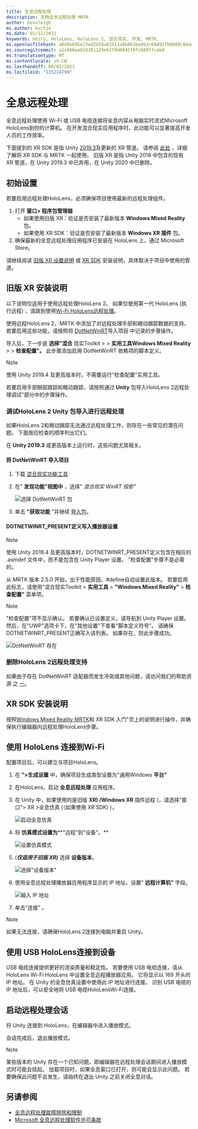```yaml
---
title: 全息远程处理
description: 文档全息远程处理 MRTK
author: keveleigh
ms.author: kurtie
ms.date: 01/12/2021
keywords: Unity, HoloLens, HoloLens 2, 混合现实, 开发, MRTK,
ms.openlocfilehash: a0d8e695e23ed2b58a62511e8b061bede2c68d92fb0089c8dada1d336c2a09e5
ms.sourcegitcommit: a1c086aa83d381129e62f9d8942f0fc889ffcab0
ms.translationtype: MT
ms.contentlocale: zh-CN
ms.lasthandoff: 08/05/2021
ms.locfileid: "115224799"
---
```

# <a name="holographic-remoting"></a>全息远程处理

全息远程处理使用 Wi-Fi 或 USB 电缆连接将全息内容从电脑实时流式Microsoft HoloLens到你的计算机。 在开发混合现实应用程序时，此功能可以显著提高开发人员的工作效率。

下面提到的 XR SDK 是指 Unity [2019.3](https://blogs.unity3d.com/2020/01/24/unity-xr-platform-updates/)及更新的 XR 管道。 请参阅 [此处](../../configuration/getting-started-with-mrtk-and-xrsdk.md) ，详细了解将 XR SDK 与 MRTK 一起使用。 旧版 XR 是指 Unity 2018 中包含的现有 XR 管道，在 Unity 2019.3 中已弃用，在 Unity 2020 中已删除。

## <a name="initial-setup"></a>初始设置

若要启用远程处理HoloLens，必须确保项目使用最新的远程处理组件。

1. 打开 **窗口> 程序包管理器**
    - 如果使用旧版 XR：验证是否安装了最新版本 **Windows Mixed Reality** 包。
    - 如果使用 XR SDK：验证是否安装了最新版本 **Windows XR 插件** 包。
1. 确保最新的全息远程处理应用程序已安装在 HoloLens 上，通过 Microsoft Store。

请继续阅读 [旧版 XR 设置说明](#legacy-xr-setup-instructions) 或 [XR SDK](#xr-sdk-setup-instructions) 安装说明，具体取决于项目中使用的管道。

## <a name="legacy-xr-setup-instructions"></a>旧版 XR 安装说明

以下说明仅适用于使用远程处理HoloLens 2。 如果仅使用第一代 HoloLens (执行远程) ，请跳到使用[Wi-Fi HoloLens远程处理](#connecting-to-the-hololens-with-wi-fi)。

使用远程HoloLens 2，MRTK 中添加了对远程处理手部和眼动跟踪数据的支持。 若要启用这些功能，请按照将 [DotNetWinRT](#import-dotnetwinrt-into-the-project)导入项目 中记录的步骤操作。

导入后，下一步是 **选择"混合** 现实Toolkit  >    >  **实用工具Windows Mixed Reality**  >    >  **检查配置"。** 此步骤添加启用 DotNetWinRT 依赖项的脚本定义。

> [!NOTE]
> 使用 Unity 2019.4 及更高版本时，不需要运行"检查配置"实用工具。

若要启用手部眼部跟踪和眼动跟踪，请按照通过 **Unity** 包导入HoloLens 2远程处理调试"部分中的步骤操作。

### <a name="debugging-hololens-2-remoting-via-unity-package-import"></a>调试HoloLens 2 Unity 包导入进行远程处理

如果HoloLens 2和眼动跟踪无法通过远程处理工作，则存在一些常见的潜在问题。 下面按应检查的顺序列出它们。

在 **Unity 2019.3** 或更高版本上运行时，这些问题尤其相关。

#### <a name="import-dotnetwinrt-into-the-project"></a>将 DotNetWinRT 导入项目

1. 下载 [混合现实功能工具](https://aka.ms/MRFeatureTool)

1. 在" **发现功能"视图中** ，选择" *混合现实 WinRT 投影"*

    ![选择 DotNetWinRT 包](../images/tools/remoting/SelectDotNetWinRT.png)

1. 单击 **"获取功能** "并继续 [导入包](/windows/mixed-reality/develop/unity/welcome-to-mr-feature-tool#3-importing-feature-packages)。

#### <a name="dotnetwinrt_present-define-written-into-player-settings"></a>DOTNETWINRT_PRESENT定义写入播放器设置

> [!NOTE]
> 使用 Unity 2019.4 及更高版本时，DOTNETWINRT_PRESENT定义包含在相应的 .asmdef 文件中，而不是包含在 Unity Player 设置。 "检查配置"步骤不是必需的。

从 MRTK 版本 2.5.0 开始，出于性能原因，#define自动设置此版本。 若要启用此标志，请使用"混合现实Toolkit  >  **实用工具**  >  **"Windows Mixed Reality"**  >  **检查配置"** 菜单项。

> [!Note]
> "检查配置"项不显示确认。 若要确认已设置定义，请导航到 Unity Player 设置。 然后，在"UWP"选项卡下，在"其他设置"下查看"脚本定义符号"。 请确保DOTNETWINRT_PRESENT正确写入该列表。 如果存在，则此步骤成功。

![DotNetWinRT 存在](../images/tools/remoting/DotNetWinRTPresent.png)

### <a name="removing-hololens-2-specific-remoting-support"></a>删除HoloLens 2远程处理支持

如果由于存在 DotNetWinRT 适配器而发生冲突或其他问题，请访问我们的帮助资源 之 [一](../../index.md#getting-help)。

## <a name="xr-sdk-setup-instructions"></a>XR SDK 安装说明

按照[Windows Mixed Reality MRTK](../../configuration/getting-started-with-mrtk-and-xrsdk.md#windows-mixed-reality)和 XR SDK 入门"页上的说明进行操作，并确保执行编辑器内远程处理HoloLens步骤。

## <a name="connecting-to-the-hololens-with-wi-fi"></a>使用 HoloLens 连接到Wi-Fi

配置项目后，可以建立与项目HoloLens。

1. 在 **">生成设置** 中，确保项目生成类型设置为"通用Windows **平台"**
1. 在HoloLens，启动 **全息远程处理** 应用程序。
1. 在 Unity 中，如果使用的是旧版 **XR) /Windows XR** 插件远程 (，请选择"窗口"> XR >全息仿真 (（如果使用 XR SDK) ）。

    ![启动全息仿真](../images/tools/remoting/StartHolographicEmulation.png)

1. 将 **仿真模式设置为****"远程"到"设备"。**

    ![设置仿真模式](../images/tools/remoting/SelectEmulationMode.png)

1.  (**_仅适用于旧版 XR)_** 选择 **设备版本**。

    ![选择"设备版本"](../images/tools/remoting/SelectDeviceVersion.png)

1. 使用全息远程处理播放器应用程序显示的 IP 地址，设置" **远程计算机"** 字段。

    ![输入 IP 地址](../images/tools/remoting/EnterIPAddress.png)

1. 单击“连接”  。

> [!NOTE]
> 如果无法连接，请确保HoloLens 2连接到电脑并重启 Unity。

## <a name="connecting-to-the-hololens-with-usb-cable"></a>使用 USB HoloLens连接到设备

USB 电缆连接提供更好的渲染质量和稳定性。 若要使用 USB 电缆连接，请从 HoloLens Wi-Fi HoloLens 中设置全息远程播放器应用。 它将显示以 169 开头的 IP 地址。 在 Unity 的全息仿真设置中使用此 IP 地址进行连接。 识别 USB 电缆的 IP 地址后，可以安全地将 USB 电缆HoloLensWi-Fi连接。

## <a name="starting-a-remoting-session"></a>启动远程处理会话

将 Unity 连接到 HoloLens，在编辑器中进入播放模式。

会话完成后，退出播放模式。

> [!NOTE]
> 某些版本的 Unity 存在一个已知问题，即编辑器在远程处理会话期间进入播放模式时可能会挂起。 加载项目时，如果全息窗口已打开，则可能会显示此问题。 若要确保此问题不会发生，请始终在退出 Unity 之前关闭全息对话。

## <a name="see-also"></a>另请参阅

- [全息远程处理故障排除和限制](/windows/mixed-reality/holographic-remoting-troubleshooting)
- [Microsoft 全息远程处理软件许可条款](/legal/mixed-reality/microsoft-holographic-remoting-software-license-terms)
